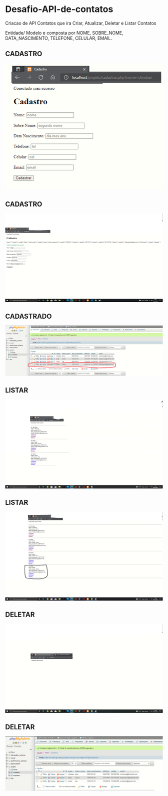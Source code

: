 # Desafio-API-de-contatos

Criacao de API Contatos que ira Criar, Atualizar, Deletar e Listar Contatos 

Entidade/ Modelo e composta por NOME, SOBRE_NOME, DATA_NASCIMENTO, TELEFONE, CELULAR, EMAIL.

## CADASTRO 
![PORTIFOLIO](https://github.com/chrnah/Desafio-API-de-contatos/blob/main/cadastro.png)

## CADASTRO
![PORTIFOLIO](https://github.com/chrnah/Desafio-API-de-contatos/blob/main/cadastro1.png)

## CADASTRADO 
![PORTIFOLIO](https://github.com/chrnah/Desafio-API-de-contatos/blob/main/cadastro2.png)

## LISTAR
![PORTIFOLIO](https://github.com/chrnah/Desafio-API-de-contatos/blob/main/cadastro3.png)

## LISTAR
![PORTIFOLIO](https://github.com/chrnah/Desafio-API-de-contatos/blob/main/cadastro4.png)

## DELETAR
![PORTIFOLIO](https://github.com/chrnah/Desafio-API-de-contatos/blob/main/cadastro5.png)

## DELETAR
![PORTIFOLIO](https://github.com/chrnah/Desafio-API-de-contatos/blob/main/cadastro6.png)
